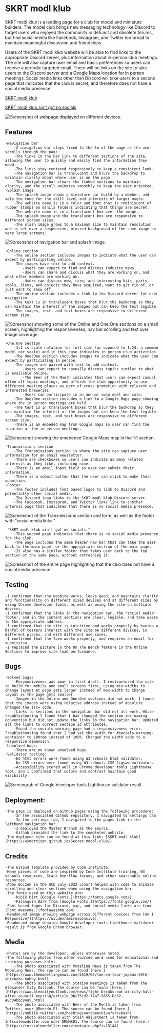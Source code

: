 # SKRT modl klub

SKRT modl klub is a landing page for a club for model and miniature builders. The model club brings new messaging technology like Discord to target users who enjoyed the community in defunct and obsolete forums, but find social media like Facebook, Instagram, and Twitter too broad to maintain meaningful discussion and friendships. 

Users of the SKRT modl klub website will be able to find links to the appropriate Discord server, plus information about in-person club meetings. The site will also capture user email and basic preferences so users can receive a periodic targeted email. There will be links on the site to take users to the Discord server and a Google Maps location for in person meetings. Social media links other than Discord will take users to a second page that indicates that the club is secret, and therefore does not have a social media presence.

[SKRT modl klub](https://wsmorrison.github.io/Secret-model-club/)

[SKRT modl klub ain't got no socials](https://wsmorrison.github.io/Secret-model-club/socialswarning.html)

![Screenshot of webpage displayed on different devices.](/assets/images/readme-images/responsiveness_scrngrb.png)

## Features

    -Navigation bar
        -A navigation bar stays fixed to the to of the page as the user scrolls through the page.
        -The links in the bar link to different sections of the site, allowing the user to quickly and easily find the information they need.
        -The links stay centered responsively to keep a consistent look.
        -The navigation bar is translucent and blurs the backdrop to maintain clarity about where user is on the page.
        -The nevigation bar clears the linked sections to maintain clarity, and the scroll animates smoothly to keep the user oriented.
    -Splash image
        -The splash image shows a miniature car build by a member, and sets the tone for the skill level and interests of target users.
        -The website name is in a color and font that is reminiscent of rubber stamps on manila folders indicating that things are secret.
        -The website name is in a translucent box over the image.
        -The splash image and the translucent box are responsive to different screen sizes.
        -The slash image grows to a maximum size to maintain resolution and is set over a responsive, blurred background of the same image on very large screens.

![Screenshot of navigation bar and splash image.](/assets/images/readme-images/Nav_bar_splash_scrngrb.png)

    -Online section
        -The online section includes images to indicate what the user can expect by participating online.
        -The images have text to add context.
            -Users can expect to find and discuss industry news.
            -Users can share and discuss what they are working on, and what other members are working on.
            -Users can discuss new, rare, and interesting kits, parts, tools, items, and objects they have acquired, want to git rid of, or just want to show off.
        -The online section includes a link to the Discord server for user navigation.
        -The text is in translucent boxes that blur the backdrop so they can maintain the interest of the images but can keep the text legible.
        -The images, text, and text boxes are responsive to different screen size.

![Screenshot showing some of the Online and One:One sections on a small screen, highlighting the responsiveness, nav bar scrolling and text over image coverage.](/assets/images/readme-images/Nav_bar_text_boxes_styled_and_responsive_scrngrb.png)

    -One:One section
        -1:1 is scale notation for full size (as opposed to 1:24, a common model car scale) and in this case indicates in person club activities.
        -The One:One section includes images to indicate what the user can expect by particiating in person.
        -The images are paired with text to add context.
            -Users can expect to casually discuss topics similar to what is available online.
            -The Beer of the Month indicates that users can expect casual, often off topic meetings, and affords the club opportunity to use different meeting places as part of cross promotion with relevent and interested breweries.
            -Users can participate in an annual swap meet and sale.
        -The One:One section includes a link to a Google Maps page showing where the in person meetings are held.
        -The text is in translucent boxes that blur the backdrop so they can maintain the interest of the images but can keep the text legible.
        -The images, text, and text boxes are responsive to different screen size.
        -There is an embeded map from Google maps so user can find the location of the in person meetings.

![Screenshot showing the emebeded Google Maps map in the 1:1 section.](/assets/images/readme-images/Embeded_map_scrngrb.png)

    -Transmissions section
        -The Transmissions section is where the site can capture user information for an email newsletter.
        -There are checkboxes so users can indicate as many related interests as they like, including none.
        -There is an email input field so user can submit their information.
        -There is a submit button that the user can click to make their submition.
    -Footer
        -The footer includes font based logos to link to Discord and potentially other social media.
        -The Discord logo links to the SKRT modl klub Discord server.
        -The Facebook, Instagram, and Twitter links link to another internal page that indicates that there is no social media presence.

![Screenshot of the Transmissions section and form, as well as the footer with "social media links."](/assets/images/readme-images/transmissions_social_footer_scrngrb.png)

    -"SKRT modl klub ain't got no socials."
        -This second page indicates that there is no social media presence for the club.
        -The page includes the same header nav bar that can take the user back to the main page, or the appropriate section of the main page.
        -It also has a similar footer that takes user back to the top section of the same page, without refreshing it.

![Screesnhot of the entire page highlighting that the club does not have a social media presence.](/assets/images/readme-images/no_socials_scrngrb.png)

## Testing

    -I confirmed that the wesbite works, looks good, and maintains clarity and functionality on different sized devices and at different sizes by using Chrome developer tools, as well as using the site on multiple devices.
    -I confirmed that the links in the navigation bar, the "social media" footer, and in the content sections are clear, legible, and take users to the appropriate address.
    -I confirmed that the site is intuitive and works properly by having a hanful of testers interact with the site on different divices, in different places, and with different use cases.
    -I confirmed that the form works properly, and requires an email for submission.
    -I replaced the picture in the On The Bench feature in the Online Sections to improve site load performance.

## Bugs

    -Solved bugs:
        -Responsiveness was poor in first draft. I restructured the site to build for mobile and small screens first, using min-widths to change layout at page gets larger instead of max-width to change layout as the page gets smaller.
        -Images in the Online and One:One sections did not work. I found that the images were using relative address instead of absolute. Changed the src= code.
        -Links to sections in the navigation bar did not all work. While troubleshooting I found that I had changed the section id= naming convention but did not update the links in the navigation bar. Updated all the links to correct section id attributes.
        -Found the socials-warning page had a responsiveness error. Troubleshooting found that I had set the width for #socials-warning-container to 100rem instead of 100%. Changed the width code to a responsive dimension.
    -Unsolved bugs:
        -There are no known unsolved bugs.
    -Validator testing:
        -No html errors were found using W3 schools html validator.
        -No CSS errors were found using W3 schools CSS Jigsaw validator.
        -Accessibility scored well in Chrome developer tools Lighthouse tool, and I confirmed that colors and contrast maintain good visibility.

![Screengrab of Google developer tools Lighthouse validator result.](/assets/images/readme-images/validator_test.png)

## Deployment:

    -The page is deployed on Github pages using the following procedure:
        -In the associated Github repository, I navigated to settings tab.
        -In the settings tab, I navigated to the pages link in the lefthand navigation bar.
        -I deployed the Master Branch as the source.
        -Github provided the link to the completed website.
    -The deployed site can be found at this link: [SKRT modl klub](https://wsmorrison.github.io/Secret-model-club/)

## Credits

    -The Gitpod template provided by Code Institute.
    -Many pieces of code are inspired by Code Institute training, W3 schools resources, Stack Overflow forums, and other searchable online resources.
    -Adam Boczek in the UCD July 2022 cohort helped with code to animate scrolling and clear sections when using the navigation bar.
    -The fonts used on this website are:
        -Rubik Dirt [Google Fonts.](https://fonts.google.com/)
        -Palanquin Dark from [Google Fonts.](https://fonts.google.com/)
    -Font-based logos for Discord, map, and social media links are from [Font Awesome.](fontawesome.com)
    -Readme.md image showing webpage across different devices from [Am I Responsive?](https://ui.dev/amiresponsive)
    -Readme.md image showing Google developer tools Lighthouse validator result is from Google Chrom browser.

## Media

    -Photos are by the developer, unless otherwise noted.
    -The following photos from other sources were used for educational and training purposes only:
        -The photo associated with Modeling News is taken from The Modeling News. The source can be found [here.](https://www.themodellingnews.com/2019/05/tmn-on-tour-japans-58th-shizuoka-hobby.html)
        -The photo associated with Station Meetings is taken from the Alexander City Outlook. The source can be found [here.](https://www.alexcityoutlook.com/news/fight-breaks-out-at-city-hall-after-council-meeting/article_9bc75cd2-77a7-5865-bd32-e8c34bbc94a5.html)
        -The photo associated with Beer of the Month is taken from Twitter, user @Beerdo_El. The source can be found [here.](https://mobile.twitter.com/hashtag/workbenchipa?src=hash)
        -The photo associated with Stash Adjustment is taken from Intscalemodeller.com user DRUMS01. The source can be found [here.](https://intscalemodeller.com/viewtopic.php?t=28144)

